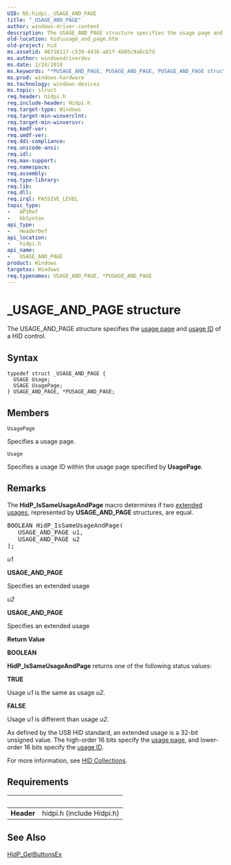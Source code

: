 ```yaml
---
UID: NS:hidpi._USAGE_AND_PAGE
title: "_USAGE_AND_PAGE"
author: windows-driver-content
description: The USAGE_AND_PAGE structure specifies the usage page and usage ID of a HID control.
old-location: hid\usage_and_page.htm
old-project: hid
ms.assetid: 48716117-c539-4436-a81f-4b05c9a8cb7d
ms.author: windowsdriverdev
ms.date: 2/24/2018
ms.keywords: "*PUSAGE_AND_PAGE, PUSAGE_AND_PAGE, PUSAGE_AND_PAGE structure pointer [Human Input Devices], USAGE_AND_PAGE, USAGE_AND_PAGE structure [Human Input Devices], _USAGE_AND_PAGE, hid.usage_and_page, hidpi/PUSAGE_AND_PAGE, hidpi/USAGE_AND_PAGE, hidstrct_cbb3e4f3-5409-406c-9114-d8455e505497.xml"
ms.prod: windows-hardware
ms.technology: windows-devices
ms.topic: struct
req.header: hidpi.h
req.include-header: Hidpi.h
req.target-type: Windows
req.target-min-winverclnt: 
req.target-min-winversvr: 
req.kmdf-ver: 
req.umdf-ver: 
req.ddi-compliance: 
req.unicode-ansi: 
req.idl: 
req.max-support: 
req.namespace: 
req.assembly: 
req.type-library: 
req.lib: 
req.dll: 
req.irql: PASSIVE_LEVEL
topic_type:
-	APIRef
-	kbSyntax
api_type:
-	HeaderDef
api_location:
-	hidpi.h
api_name:
-	USAGE_AND_PAGE
product: Windows
targetos: Windows
req.typenames: USAGE_AND_PAGE, *PUSAGE_AND_PAGE
---
```


# _USAGE_AND_PAGE structure
The USAGE_AND_PAGE structure specifies the <a href="https://msdn.microsoft.com/84fed314-3554-4291-b51c-734d874a4bab">usage page</a> and <a href="https://msdn.microsoft.com/84fed314-3554-4291-b51c-734d874a4bab">usage ID</a> of a HID control.

## Syntax
````
typedef struct _USAGE_AND_PAGE {
  USAGE Usage;
  USAGE UsagePage;
} USAGE_AND_PAGE, *PUSAGE_AND_PAGE;
````

## Members


`UsagePage`

Specifies a usage page.

`Usage`

Specifies a usage ID within the usage page specified by <b>UsagePage</b>.

## Remarks
The<b> HidP_IsSameUsageAndPage</b> macro determines if two <a href="https://msdn.microsoft.com/84fed314-3554-4291-b51c-734d874a4bab">extended usages</a>, represented by <b>USAGE_AND_PAGE</b> structures, are equal.


<pre class="syntax">BOOLEAN HidP_IsSameUsageAndPage(
   USAGE_AND_PAGE u1,
   USAGE_AND_PAGE u2
);
</pre>


<i>u1</i>

<b>USAGE_AND_PAGE</b>

Specifies an extended usage

<i>u2</i>

<b>USAGE_AND_PAGE</b>

Specifies an extended usage

<b>Return Value</b>

<b>BOOLEAN</b>

<b>HidP_IsSameUsageAndPage</b> returns one of the following status values:

<b>TRUE</b>

Usage <i>u1</i> is the same as usage <i>u2</i>.

<b>FALSE</b>

Usage <i>u1</i> is different than usage <i>u2</i>.

As defined by the USB HID standard, an extended usage is a 32-bit unsigned value. The high-order 16 bits specify the <a href="https://msdn.microsoft.com/84fed314-3554-4291-b51c-734d874a4bab">usage page</a>, and lower-order 16 bits specify the <a href="https://msdn.microsoft.com/84fed314-3554-4291-b51c-734d874a4bab">usage ID</a>.

For more information, see <a href="https://msdn.microsoft.com/2d3efb38-4eba-43db-8cff-9fac30209952">HID Collections</a>.

## Requirements
| &nbsp; | &nbsp; |
| ---- |:---- |
| **Header** | hidpi.h (include Hidpi.h) |

## See Also

<a href="https://msdn.microsoft.com/library/windows/hardware/ff539712">HidP_GetButtonsEx</a>